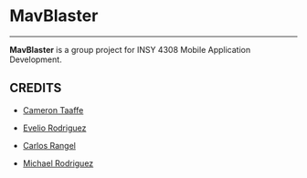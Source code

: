MavBlaster
=============


----------------------
**MavBlaster** is a group project for INSY 4308 Mobile Application Development.

CREDITS
-------

* [Cameron Taaffe][dct] 
* [Evelio Rodriguez][ero]
* [Carlos Rangel][cr1]
* [Michael Rodriguez][edm]

  [dct]: https://github.com/dct2012
  [ero]: https://github.com/EvelioRO
  [cr1]: https://github.com/CarlosRangel17
  [edm]: https://github.com/EDM2001
